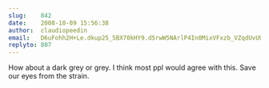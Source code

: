 ```yaml
---
slug:    842
date:    2008-10-09 15:56:38
author:  claudiopeedin
email:   D6uFohh2H+Le.dkup25_5BX70kHY9.d5rwW5NArlP4In0MixVFxzb_VZqdUvUUaOGhpdQ=
replyto: 807
---
```


How about a dark grey or grey. I think most ppl would agree with
this. Save our eyes from the strain.
